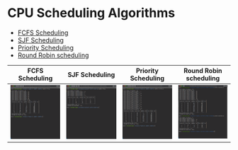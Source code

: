 # CPU Scheduling Algorithms

- [FCFS Scheduling](https://github.com/rahulrmsh/system-software/blob/master/CPU%20Scheduling/Python/FCFS.py)
- [SJF Scheduling](https://github.com/rahulrmsh/system-software/blob/master/CPU%20Scheduling/SJF.py)
- [Priority Scheduling](https://github.com/rahulrmsh/system-software/blob/master/CPU%20Scheduling/priority.py)
- [Round Robin scheduling](https://github.com/rahulrmsh/system-software/blob/master/CPU%20Scheduling/roundrobin.py)

| FCFS Scheduling                     | SJF Scheduling                    | Priority Scheduling                         | Round Robin scheduling                           |
| ----------------------------------- | --------------------------------- | ------------------------------------------- | ------------------------------------------------ |
| ![FCFS Scheduling](images/fcfs.png) | ![SJF Scheduling](images/sjf.png) | ![Priority Scheduling](images/priority.png) | ![Round Robin scheduling](images/roundrobin.png) |
